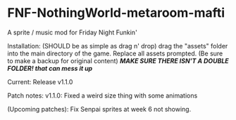 # FNF-NothingWorld-metaroom-mafti
A sprite / music mod for Friday Night Funkin'

Installation:   (SHOULD be as simple as drag n' drop)
drag the "assets" folder into the main directory of the game. Replace all assets prompted. (Be sure to make a backup for original content)
***MAKE SURE THERE ISN'T A DOUBLE FOLDER! that can mess it up***

Current: Release v1.1.0

Patch notes: v1.1.0:
Fixed a weird size thing with some animations

(Upcoming patches):
Fix Senpai sprites at week 6 not showing.
